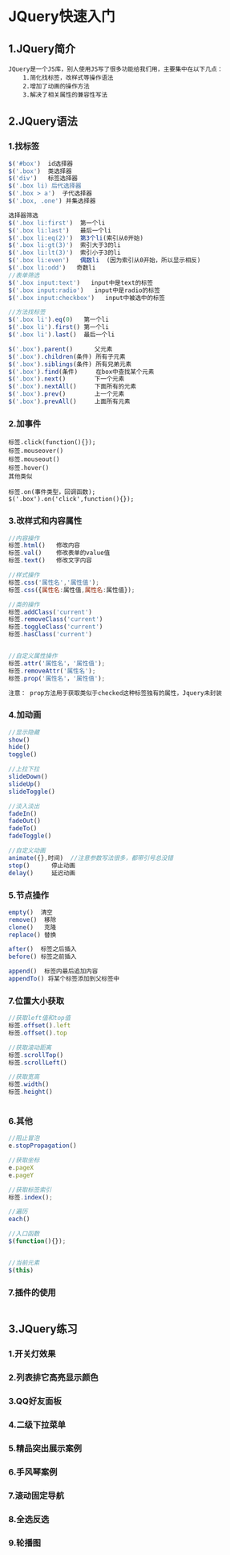 # JQuery快速入门

## 1.JQuery简介

```
JQuery是一个JS库，别人使用JS写了很多功能给我们用，主要集中在以下几点：
	1.简化找标签，改样式等操作语法
	2.增加了动画的操作方法
	3.解决了相关属性的兼容性写法
```



## 2.JQuery语法

### 1.找标签

```js
$('#box')  id选择器
$('.box')  类选择器
$('div')   标签选择器
$('.box li) 后代选择器
$('.box > a')  子代选择器
$('.box, .one') 并集选择器

选择器筛选
$('.box li:first')  第一个li
$('.box li:last')   最后一个li
$('.box li:eq(2)')  第3个li(索引从0开始)
$('.box li:gt(3)')  索引大于3的li
$('.box li:lt(3)')  索引小于3的li
$('.box li:even')   偶数li  (因为索引从0开始，所以显示相反)
$('.box li:odd')   奇数li
//表单筛选
$('.box input:text')   input中是text的标签
$('.box input:radio')   input中是radio的标签
$('.box input:checkbox')   input中被选中的标签

//方法找标签
$('.box li').eq(0)   第一个li
$('.box li').first() 第一个li
$('.box li').last()  最后一个li

$('.box').parent()      父元素
$('.box').children(条件) 所有子元素
$('.box').siblings(条件) 所有兄弟元素
$('.box').find(条件)     在box中查找某个元素
$('.box').next()        下一个元素
$('.box').nextAll()     下面所有的元素
$('.box').prev()        上一个元素
$('.box').prevAll()     上面所有元素
```



### 2.加事件

```
标签.click(function(){});
标签.mouseover()
标签.mouseout()
标签.hover()
其他类似

标签.on(事件类型，回调函数);
$('.box').on('click',function(){});
```



### 3.改样式和内容属性

```js
//内容操作
标签.html()   修改内容
标签.val()    修改表单的value值
标签.text()   修改文字内容

//样式操作
标签.css('属性名','属性值');
标签.css({属性名:属性值,属性名:属性值});

//类的操作
标签.addClass('current') 
标签.removeClass('current')  
标签.toggleClass('current')
标签.hasClass('current')  


//自定义属性操作
标签.attr('属性名'，'属性值');
标签.removeAttr('属性名');
标签.prop('属性名'，'属性值');  

注意： prop方法用于获取类似于checked这种标签独有的属性，Jquery未封装
```



### 4.加动画

```js
//显示隐藏
show()
hide()
toggle()

//上拉下拉
slideDown()
slideUp()
slideToggle()

//淡入淡出
fadeIn()
fadeOut()
fadeTo()
fadeToggle()

//自定义动画
animate({},时间)  //注意参数写法很多，都带引号总没错  
stop()      停止动画
delay()     延迟动画
```



### 5.节点操作

```js
empty()  清空
remove()  移除
clone()   克隆
replace() 替换

after()  标签之后插入
before() 标签之前插入

append()  标签内最后追加内容
appendTo() 将某个标签添加到父标签中
```

### 7.位置大小获取

```js
//获取left值和top值
标签.offset().left
标签.offset().top

//获取滚动距离
标签.scrollTop()
标签.scrollLeft()

//获取宽高
标签.width()
标签.height()



```



### 6.其他

```js
//阻止冒泡
e.stopPropagation()

//获取坐标
e.pageX
e.pageY

//获取标签索引
标签.index();  

//遍历
each()

//入口函数
$(function(){});


//当前元素
$(this)

```



### 7.插件的使用

```

```



## 3.JQuery练习



### 1.开关灯效果





### 2.列表排它高亮显示颜色



### 3.QQ好友面板



### 4.二级下拉菜单



### 5.精品突出展示案例



### 6.手风琴案例



### 7.滚动固定导航



### 8.全选反选



### 9.轮播图





